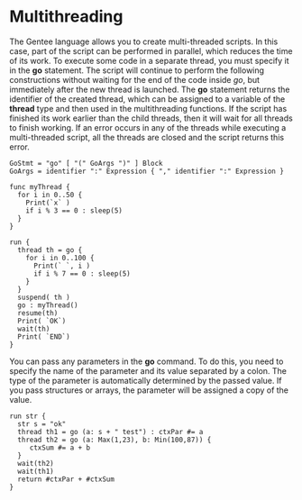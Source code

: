 # Multithreading

The Gentee language allows you to create multi-threaded scripts. In this case, part of the script can be performed in parallel, which reduces the time of its work. To execute some code in a separate thread, you must specify it in the **go** statement. The script will continue to perform the following constructions without waiting for the end of the code inside _go_, but immediately after the new thread is launched. The **go** statement returns the identifier of the created thread, which can be assigned to a variable of the **thread** type and then used in the multithreading functions. If the script has finished its work earlier than the child threads, then it will wait for all threads to finish working. If an error occurs in any of the threads while executing a multi-threaded script, all the threads are closed and the script returns this error.

```text
GoStmt = "go" [ "(" GoArgs ")" ] Block
GoArgs = identifier ":" Expression { "," identifier ":" Expression }
```

```text
func myThread {
  for i in 0..50 {
    Print(`x` )
    if i % 3 == 0 : sleep(5)
  }
}

run {
  thread th = go {
    for i in 0..100 {
      Print(` `, i )
      if i % 7 == 0 : sleep(5)
    }
  }
  suspend( th )
  go : myThread()
  resume(th)
  Print( `OK`)
  wait(th)
  Print( `END`)
}
```

You can pass any parameters in the **go** command. To do this, you need to specify the name of the parameter and its value separated by a colon. The type of the parameter is automatically determined by the passed value. If you pass structures or arrays, the parameter will be assigned a copy of the value.

```text
run str {
  str s = "ok"
  thread th1 = go (a: s + " test") : ctxPar #= a
  thread th2 = go (a: Max(1,23), b: Min(100,87)) {
     ctxSum #= a + b
  }
  wait(th2)
  wait(th1)
  return #ctxPar + #ctxSum
}
```

## 

